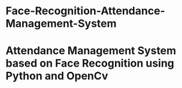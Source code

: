 #  Face-Recognition-Attendance-Management-System
# Attendance Management System based on Face Recognition using Python and OpenCv
